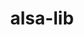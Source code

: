 ---
title: "alsa-lib"
layout: cache
categories: [package, develop-2024-06-09]
meta: {"versions": ["1.2.3.2"], "compilers": ["gcc@=11.1.0", "gcc@=11.4.0", "gcc@=9.4.0", "oneapi@=2024.0.0"], "oss": ["ubuntu20.04", "ubuntu22.04"], "platforms": ["linux"], "targets": ["neoverse_v1", "neoverse_v2", "ppc64le", "x86_64_v3"], "stacks": ["data-vis-sdk", "e4s", "e4s-neoverse-v2", "e4s-neoverse_v1", "e4s-oneapi", "e4s-power", "root"], "num_specs": 6, "num_specs_by_stack": {"root": 6, "e4s": 1, "e4s-power": 1, "e4s-neoverse-v2": 1, "data-vis-sdk": 1, "e4s-neoverse_v1": 1, "e4s-oneapi": 1}}
spec_details: [{"hash": "korkfzryjzuuqj2a5wabpbczkeu6ijch", "compiler": "gcc@=11.4.0", "versions": ["1.2.3.2"], "os": "ubuntu22.04", "platform": "linux", "target": "x86_64_v3", "variants": ["build_system=autotools", "~python"], "stacks": ["root", "e4s"], "size": "-", "tarball": "https://binaries.spack.io/releases/develop-2024-06-09/build_cache/linux-ubuntu22.04-x86_64_v3/gcc-11.4.0/alsa-lib-1.2.3.2/linux-ubuntu22.04-x86_64_v3-gcc-11.4.0-alsa-lib-1.2.3.2-korkfzryjzuuqj2a5wabpbczkeu6ijch.spack"}, {"hash": "k2gorzslomaww5c3zoqrzrnrolgics7i", "compiler": "gcc@=9.4.0", "versions": ["1.2.3.2"], "os": "ubuntu20.04", "platform": "linux", "target": "ppc64le", "variants": ["build_system=autotools", "~python"], "stacks": ["e4s-power", "root"], "size": "-", "tarball": "https://binaries.spack.io/releases/develop-2024-06-09/build_cache/linux-ubuntu20.04-ppc64le/gcc-9.4.0/alsa-lib-1.2.3.2/linux-ubuntu20.04-ppc64le-gcc-9.4.0-alsa-lib-1.2.3.2-k2gorzslomaww5c3zoqrzrnrolgics7i.spack"}, {"hash": "antd4iilxdfpw5gfe2i2zmoqhrwbsouw", "compiler": "gcc@=11.4.0", "versions": ["1.2.3.2"], "os": "ubuntu22.04", "platform": "linux", "target": "neoverse_v2", "variants": ["build_system=autotools", "~python"], "stacks": ["root", "e4s-neoverse-v2"], "size": "-", "tarball": "https://binaries.spack.io/releases/develop-2024-06-09/build_cache/linux-ubuntu22.04-neoverse_v2/gcc-11.4.0/alsa-lib-1.2.3.2/linux-ubuntu22.04-neoverse_v2-gcc-11.4.0-alsa-lib-1.2.3.2-antd4iilxdfpw5gfe2i2zmoqhrwbsouw.spack"}, {"hash": "7jf6xdxbmqiqbcbxcwxs24r2oashiiac", "compiler": "gcc@=11.1.0", "versions": ["1.2.3.2"], "os": "ubuntu20.04", "platform": "linux", "target": "x86_64_v3", "variants": ["build_system=autotools", "~python"], "stacks": ["root", "data-vis-sdk"], "size": "-", "tarball": "https://binaries.spack.io/releases/develop-2024-06-09/build_cache/linux-ubuntu20.04-x86_64_v3/gcc-11.1.0/alsa-lib-1.2.3.2/linux-ubuntu20.04-x86_64_v3-gcc-11.1.0-alsa-lib-1.2.3.2-7jf6xdxbmqiqbcbxcwxs24r2oashiiac.spack"}, {"hash": "qbpzqy6pnlmfokjekp25lzgcusz2fc5r", "compiler": "gcc@=11.4.0", "versions": ["1.2.3.2"], "os": "ubuntu22.04", "platform": "linux", "target": "neoverse_v1", "variants": ["build_system=autotools", "~python"], "stacks": ["root", "e4s-neoverse_v1"], "size": "-", "tarball": "https://binaries.spack.io/releases/develop-2024-06-09/build_cache/linux-ubuntu22.04-neoverse_v1/gcc-11.4.0/alsa-lib-1.2.3.2/linux-ubuntu22.04-neoverse_v1-gcc-11.4.0-alsa-lib-1.2.3.2-qbpzqy6pnlmfokjekp25lzgcusz2fc5r.spack"}, {"hash": "mxv2vhwp55wjuvci5js2rnxmfbpekftx", "compiler": "oneapi@=2024.0.0", "versions": ["1.2.3.2"], "os": "ubuntu22.04", "platform": "linux", "target": "x86_64_v3", "variants": ["build_system=autotools", "~python"], "stacks": ["root", "e4s-oneapi"], "size": "-", "tarball": "https://binaries.spack.io/releases/develop-2024-06-09/build_cache/linux-ubuntu22.04-x86_64_v3/oneapi-2024.0.0/alsa-lib-1.2.3.2/linux-ubuntu22.04-x86_64_v3-oneapi-2024.0.0-alsa-lib-1.2.3.2-mxv2vhwp55wjuvci5js2rnxmfbpekftx.spack"}]
---